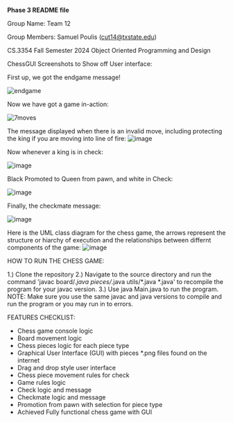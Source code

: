 <b>Phase 3 README file</b>

Group Name:
Team 12

Group Members:
Samuel Poulis (cut14@txstate.edu)

CS.3354 Fall Semester 2024 Object Oriented Programming and Design


ChessGUI Screenshots to Show off User interface:


First up, we got the endgame message!

![endgame](https://github.com/user-attachments/assets/47ee5964-0849-4a13-a24b-1e6bfa6191ef)






Now we have got a game in-action:


![7moves](https://github.com/user-attachments/assets/f2af7a95-c2d1-40ba-bae8-793a149b1588)






The message displayed when there is an invalid move, including protecting the king if you are moving into line of fire:
![image](https://github.com/user-attachments/assets/5f7a112c-f975-40bc-8490-ea11a16731cf)





Now whenever a king is in check:

![image](https://github.com/user-attachments/assets/8c539e16-8cf2-470c-88ac-6fc0146e2375)




Black Promoted to Queen from pawn, and white in Check:

![image](https://github.com/user-attachments/assets/24ccdfe7-65ce-41c8-9235-12cd65f016e6)





Finally, the checkmate message:

![image](https://github.com/user-attachments/assets/7c6e685f-821a-4f66-be6b-8b7d334b8b00)









Here is the UML class diagram for the chess game, the arrows represent the structure or hiarchy of execution and the relationships between differnt components of the game:
![image](https://github.com/user-attachments/assets/3aaa5054-6cd6-4241-bbb8-ce7b3cabbd28)




HOW TO RUN THE CHESS GAME:

1.) Clone the repository
2.) Navigate to the source directory and run the command 'javac board/*.java pieces/*.java utils/*.java *.java' to recompile the program for your javac version.
3.) Use java Main.java to run the program.
NOTE: Make sure you use the same javac and java versions to compile and run the program or you may run in to errors. 




FEATURES CHECKLIST:

- Chess game console logic
- Board movement logic
- Chess pieces logic for each piece type
- Graphical User Interface (GUI) with pieces *.png files found on the internet
- Drag and drop style user interface
- Chess piece movement rules for check
- Game rules logic
- Check logic and message
- Checkmate logic and message
- Promotion from pawn with selection for piece type
- Achieved Fully functional chess game with GUI

